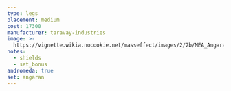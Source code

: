 ```yaml
---
type: legs
placement: medium
cost: 17300
manufacturer: taravay-industries
image: >-
  https://vignette.wikia.nocookie.net/masseffect/images/2/2b/MEA_Angaran_Ranger_Legs.png/revision/latest/scale-to-width-down/350?cb=20180509000700
notes:
  - shields
  - set_bonus
andromeda: true
set: angaran
---
```

